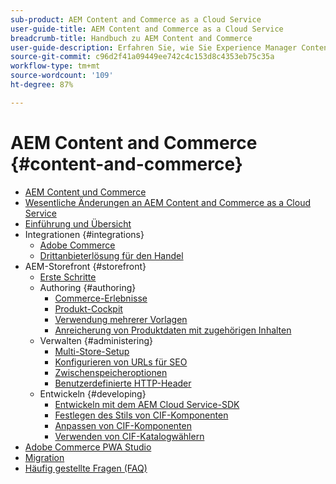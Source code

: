 ```yaml
---
sub-product: AEM Content and Commerce as a Cloud Service
user-guide-title: AEM Content and Commerce as a Cloud Service
breadcrumb-title: Handbuch zu AEM Content and Commerce
user-guide-description: Erfahren Sie, wie Sie Experience Manager Content and Commerce as a Cloud Service verwenden und verwalten können.
source-git-commit: c96d2f41a09449ee742c4c153d8c4353eb75c35a
workflow-type: tm+mt
source-wordcount: '109'
ht-degree: 87%

---
```



# AEM Content and Commerce {#content-and-commerce}

+ [AEM Content und Commerce](/help/commerce-cloud/home.md)
+ [Wesentliche Änderungen an AEM Content and Commerce as a Cloud Service](changes.md)
+ [Einführung und Übersicht](introduction.md)
+ Integrationen {#integrations}
   + [Adobe Commerce](integrating/magento.md)
   + [Drittanbieterlösung für den Handel](integrating/third-party.md)
+ AEM-Storefront {#storefront}
   + [Erste Schritte](getting-started.md)
   + Authoring {#authoring}
      + [Commerce-Erlebnisse](authoring/authoring-commerce-experiences.md)
      + [Produkt-Cockpit](authoring/product-cockpit.md)
      + [Verwendung mehrerer Vorlagen](authoring/multi-template-usage.md)
      + [Anreicherung von Produktdaten mit zugehörigen Inhalten](authoring/enrich-product-associated-content.md)
   + Verwalten {#administering}
      + [Multi-Store-Setup](configuring/multi-store-setup.md)
      + [Konfigurieren von URLs für SEO](configuring/advanced-url-configuration.md)
      + [Zwischenspeicheroptionen](configuring/caching.md)
      + [Benutzerdefinierte HTTP-Header](/help/commerce-cloud/configuring/custom-http-headers.md)
   + Entwickeln {#developing}
      + [Entwickeln mit dem AEM Cloud Service-SDK](develop.md)
      + [Festlegen des Stils von CIF-Komponenten](customizing/style-cif-component.md)
      + [Anpassen von CIF-Komponenten](customizing/customize-cif-components.md)
      + [Verwenden von CIF-Katalogwählern](customizing/use-cif-pickers.md)
+ [Adobe Commerce PWA Studio](/help/commerce-cloud/pwa-studio/getting-started.md)
+ [Migration](migration.md)
+ [Häufig gestellte Fragen (FAQ)](faq.md)
